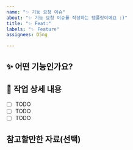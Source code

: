 ```yaml
---
name: "✨ 기능 요청 이슈"
about: "✨ 기능 요청 이슈를 작성하는 템플릿이에요 :)"
title: "✨ Feat:"
labels: "✨ Feature"
assignees: D5ng

---
```


## ✨ 어떤 기능인가요?

## 📝 작업 상세 내용

- [ ] TODO
- [ ] TODO
- [ ] TODO

## 참고할만한 자료(선택)
